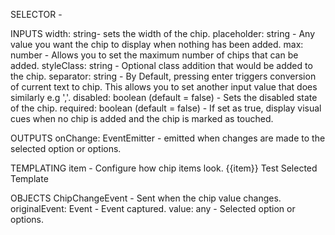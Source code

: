SELECTOR - <verbena-chip></verbena-chip>

INPUTS
width: string- sets the width of the chip.
placeholder: string - Any value you want the chip to display when nothing has been added.
max: number - Allows you to set the maximum number of chips that can be added.
styleClass: string - Optional class addition that would be added to the chip.
separator: string - By Default, pressing enter triggers conversion of current text to chip. This allows you to set another input value that does similarly e.g ','.
disabled: boolean (default = false) - Sets the disabled state of the chip.
required: boolean (default = false) - If set as true, display visual cues when no chip is added and the chip is marked as touched.

OUTPUTS
onChange: EventEmitter<ChipChangeEvent> - emitted when changes are made to the selected option or options.

TEMPLATING
item - Configure how chip items look.
<ng-template let-item vTemplate="item">
{{item}} Test Selected Template
</ng-template>

OBJECTS
ChipChangeEvent - Sent when the chip value changes.
originalEvent: Event - Event captured.
value: any - Selected option or options.
